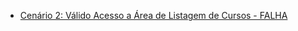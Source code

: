 - [Cenário 2: Válido Acesso a Área de Listagem de Cursos - FALHA](https://drive.google.com/file/d/1vebpH0EisKOgkqCf5JKa_XnfBg7nhGIJ/view?usp=sharing)